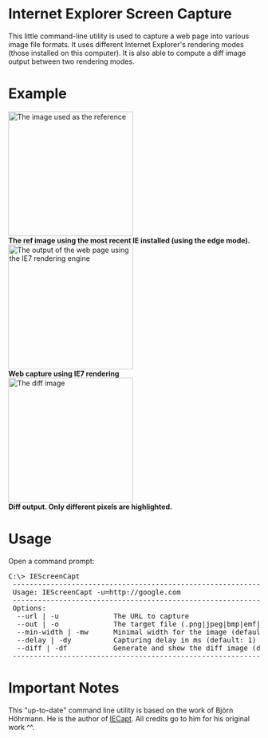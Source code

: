 Internet Explorer Screen Capture
================================

This little command-line utility is used to capture a web page into various image file formats. It uses different Internet Explorer's rendering modes (those installed on this computer). It is also able to compute a diff image output between two rendering modes.

Example
=======

<span style="display: inline-block;">
 <img src="https://raw.github.com/manekinekko/internet-explorer-web-capture/master/IEScreenCapt/bin/Debug/tmp/ref.png" title="The image used as the reference" alt="The image used as the reference" width="250px"/>
 <br/>
 <b>The ref image using the most recent IE installed (using the edge mode).</b>
</span>

<span style="display: inline-block;">
 <img src="https://raw.github.com/manekinekko/internet-explorer-web-capture/master/IEScreenCapt/bin/Debug/tmp/ie-tester-ie7.png" title="The output of the web page using the IE7 rendering engine" alt="The output of the web page using the IE7 rendering engine" width="250px"/>
 <br/>
 <b>Web capture using IE7 rendering</b>
</span>

<span style="display: inline-block;">
 <img src="https://raw.github.com/manekinekko/internet-explorer-web-capture/master/IEScreenCapt/bin/Debug/tmp/diff.png" title="The diff image" alt="The diff image" width="250px"/>
 <br/>
 <b>Diff output. Only different pixels are highlighted.</b>
</span>

Usage
=====
Open a command prompt:
<pre>
C:\> IEScreenCapt
 -----------------------------------------------------------------------------
 Usage: IEScreenCapt -u=http://google.com
 -----------------------------------------------------------------------------
 Options:
  --url | -u             The URL to capture
  --out | -o             The target file (.png|jpeg|bmp|emf|tiff)
  --min-width | -mw      Minimal width for the image (default: 800)
  --delay | -dy          Capturing delay in ms (default: 1)
  --diff | -df           Generate and show the diff image (default: no)
 -----------------------------------------------------------------------------
</pre>

Important Notes
===============
This "up-to-date" command line utility is based on the work of Björn Höhrmann. He is the author of <a href="http://iecapt.sourceforge.net/">IECapt</a>. All credits go to him for his original work ^^.
